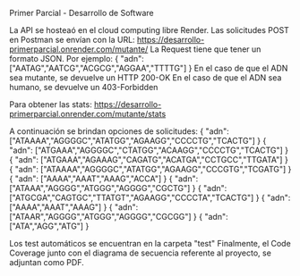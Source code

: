 Primer Parcial - Desarrollo de Software

La API se hosteaó en el cloud computing libre Render.
Las solicitudes POST en Postman se envían con la URL:
https://desarrollo-primerparcial.onrender.com/mutante/
La Request tiene que tener un formato JSON. Por ejemplo:
{
    "adn": ["AATAG","AATCG","ACGCG","AGGAA","TTTTG"]
}
En el caso de que el ADN sea mutante, se devuelve un HTTP 200-OK
En el caso de que el ADN sea humano, se devuelve un 403-Forbidden

Para obtener las stats: https://desarrollo-primerparcial.onrender.com/mutante/stats

A continuación se brindan opciones de solicitudes:
{
    "adn": ["ATAAAA","AGGGGC","ATATGG","AGAAGG","CCCCTG","TCACTG"]
}
{
    "adn": ["ATGAAA","AGGGGC","CTATGG","ACAAGG","CCCCTG","TCACTG"]
}
{
    "adn": ["ATGAAA","AGAAAG","CAGATG","ACATGA","CCTGCC","TTGATA"]
}
{
    "adn": ["ATAAAA","AGGGGC","ATATGG","AGAAGG","CCCGTG","TCGATG"]
}
{
    "adn": ["AAAA","AAAT","AAAG","ACCA"]
}
{
    "adn": ["ATAAA","AGGGG","ATGGG","AGGGG","CGCTG"]
}
{
    "adn": ["ATGCGA","CAGTGC","TTATGT","AGAAGG","CCCCTA","TCACTG"]
}
{
    "adn": ["AAAA","AAAT","AAAG"]
}
{
    "adn": ["ATAAR","AGGGG","ATGGG","AGGGG","CGCGG"]
}
{
    "adn": ["ATA","AGG","ATG"]
}

Los test automáticos se encuentran en la carpeta "test"
Finalmente, el Code Coverage junto con el diagrama de secuencia referente al proyecto, se adjuntan como PDF.

